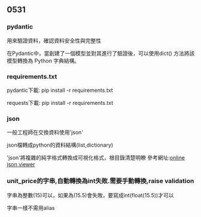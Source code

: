 ## 0531
### pydantic

用來驗證資料，確認資料安全性與完整性

在Pydantic中，當創建了一個模型並對其進行了驗證後，可以使用dict() 方法將該模型轉換為 Python 字典結構。

### requirements.txt
pydantic下載:
pip install -r requirements.txt

requests下載:
pip install -r requirements.txt

### json
一般工程師在交換資料使用'json'


json檔轉成python的資料結構(list,dictionary)

'json'將複雜的純字格式轉換成可視化格式，根目錄清楚明瞭
參考網址:[online json viewer](https://jsonviewer.stack.hu/)

### unit_price的字串,自動轉換為int失敗.需要手動轉換,raise validation
字串為整數(15)可以，如果為(15.5)會失敗，要寫成int(float(15.5))才可以

字串一樣不需用alias
